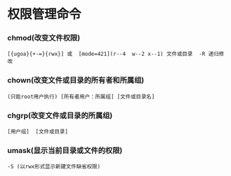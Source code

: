 # 权限管理命令

### chmod(改变文件权限) 

`[{ugoa}{+-=}{rwx}] 或  [mode=421](r--4  w--2 x--1) 文件或目录  -R 递归修改 `

### chown(改变文件或目录的所有者和所属组)

`(只能root用户执行) [所有者用户：所属组] [文件或目录名]`

### chgrp(改变文件或目录的所属组)

`[用户组]  [文件或目录]`

### umask(显示当前目录或文件的权限)

`-S (以rwx形式显示新建文件缺省权限)`

